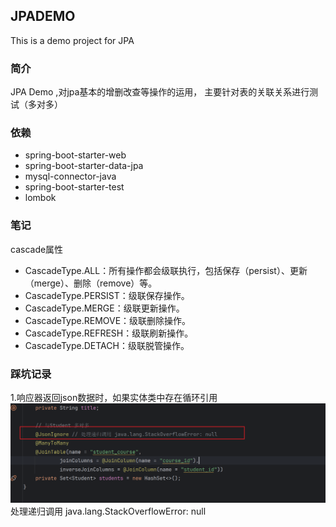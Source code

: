 ## JPADEMO
This is a demo project for JPA
### 简介
JPA Demo ,对jpa基本的增删改查等操作的运用，
主要针对表的关联关系进行测试（多对多）

### 依赖
- spring-boot-starter-web
- spring-boot-starter-data-jpa
- mysql-connector-java
- spring-boot-starter-test
- lombok

### 笔记
cascade属性
- CascadeType.ALL：所有操作都会级联执行，包括保存（persist）、更新（merge）、删除（remove）等。 
- CascadeType.PERSIST：级联保存操作。 
- CascadeType.MERGE：级联更新操作。 
- CascadeType.REMOVE：级联删除操作。 
- CascadeType.REFRESH：级联刷新操作。
- CascadeType.DETACH：级联脱管操作。


### 踩坑记录
1.响应器返回json数据时，如果实体类中存在循环引用
![处理递归调用](./images/README-1725422621258.png)
处理递归调用 java.lang.StackOverflowError: null


